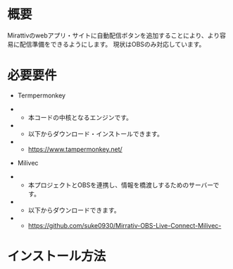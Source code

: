 # 概要
Mirattivのwebアプリ・サイトに自動配信ボタンを追加することにより、より容易に配信準備をできるようにします。
現状はOBSのみ対応しています。
# 必要要件
 - Termpermonkey
 - - 本コードの中核となるエンジンです。
 - - 以下からダウンロード・インストールできます。
 - - https://www.tampermonkey.net/
 
 - Milivec
 - - 本プロジェクトとOBSを連携し、情報を橋渡しするためのサーバーです。
 - - 以下からダウンロードできます。
 - - https://github.com/suke0930/Mirrativ-OBS-Live-Connect-Milivec-

 # インストール方法
 
